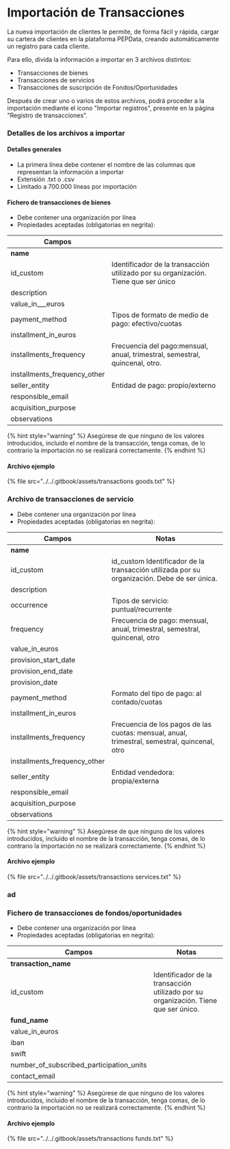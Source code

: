 # Importación de Transacciones

La nueva importación de clientes le permite, de forma fácil y rápida, cargar su cartera de clientes en la plataforma PEPData, creando automáticamente un registro para cada cliente.

Para ello, divida la información a importar en 3 archivos distintos:

* Transacciones de bienes
* Transacciones de servicios
* Transacciones de suscripción de Fondos/Oportunidades

Después de crear uno o varios de estos archivos, podrá proceder a la importación mediante el icono "Importar registros", presente en la página "Registro de transacciones".

### Detalles de los archivos a importar

#### Detalles generales

* La primera línea debe contener el nombre de las columnas que representan la información a importar
* Extensión .txt o .csv
* Limitado a 700.000 líneas por importación

#### Fichero de transacciones de bienes

* Debe contener una organización por línea
* Propiedades aceptadas (obligatorias en negrita):

| Campos                         |                                                                                    |
| ------------------------------ | ---------------------------------------------------------------------------------- |
| **name**                       |                                                                                    |
| id\_custom                     | Identificador de la transacción utilizado por su organización. Tiene que ser único |
| description                    |                                                                                    |
| value\_in_\__euros             |                                                                                    |
| payment\_method                | Tipos de formato de medio de pago: efectivo/cuotas                                 |
| installment\_in\_euros         |                                                                                    |
| installments\_frequency        | Frecuencia del pago:mensual, anual, trimestral, semestral, quincenal, otro.        |
| installments\_frequency\_other |                                                                                    |
| seller\_entity                 | Entidad de pago: propio/externo                                                    |
| responsible\_email             |                                                                                    |
| acquisition\_purpose           |                                                                                    |
| observations                   |                                                                                    |

{% hint style="warning" %}
Asegúrese de que ninguno de los valores introducidos, incluido el nombre de la transacción, tenga comas, de lo contrario la importación no se realizará correctamente.
{% endhint %}

#### Archivo ejemplo

{% file src="../../.gitbook/assets/transactions goods.txt" %}

### Archivo de transacciones de servicio

* Debe contener una organización por línea
* Propiedades aceptadas (obligatorias en negrita):

| Campos                         | Notas                                                                                         |
| ------------------------------ | --------------------------------------------------------------------------------------------- |
| **name**                       |                                                                                               |
| id\_custom                     | id\_custom Identificador de la transacción utilizada por su organización. Debe de ser única.  |
| description                    |                                                                                               |
| occurrence                     | Tipos de servicio: puntual/recurrente                                                         |
| frequency                      | Frecuencia de pago: mensual, anual, trimestral, semestral, quincenal, otro                    |
| value\_in\_euros               |                                                                                               |
| provision\_start\_date         |                                                                                               |
| provision\_end\_date           |                                                                                               |
| provision\_date                |                                                                                               |
| payment\_method                | Formato del tipo de pago: al contado/cuotas                                                   |
| installment\_in\_euros         |                                                                                               |
| installments\_frequency        | Frecuencia de los pagos de las cuotas: mensual, anual, trimestral, semestral, quincenal, otro |
| installments\_frequency\_other |                                                                                               |
| seller\_entity                 | Entidad vendedora: propia/externa                                                             |
| responsible\_email             |                                                                                               |
| acquisition\_purpose           |                                                                                               |
| observations                   |                                                                                               |

{% hint style="warning" %}
Asegúrese de que ninguno de los valores introducidos, incluido el nombre de la transacción, tenga comas, de lo contrario la importación no se realizará correctamente.
{% endhint %}

#### Archivo ejemplo

{% file src="../../.gitbook/assets/transactions services.txt" %}

### ad

### Fichero de transacciones de fondos/oportunidades

* Debe contener una organización por línea
* Propiedades aceptadas (obligatorias en negrita):

| Campos                                       | Notas                                                                               |
| -------------------------------------------- | ----------------------------------------------------------------------------------- |
| **transaction\_name**                        |                                                                                     |
| id\_custom                                   | Identificador de la transacción utilizado por su organización. Tiene que ser único. |
| **fund\_name**                               |                                                                                     |
| value\_in\_euros                             |                                                                                     |
| iban                                         |                                                                                     |
| swift                                        |                                                                                     |
| number\_of\_subscribed\_participation\_units |                                                                                     |
| contact\_email                               |                                                                                     |

{% hint style="warning" %}
Asegúrese de que ninguno de los valores introducidos, incluido el nombre de la transacción, tenga comas, de lo contrario la importación no se realizará correctamente.
{% endhint %}

#### Archivo ejemplo

{% file src="../../.gitbook/assets/transactions funds.txt" %}
